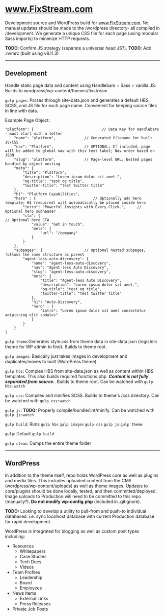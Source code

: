# www.FixStream.com
Development source and WordPress build for www.FixStream.com. No manual updates should be made to the /wordpress directory- all compiled in /development. We generate a unique CSS file for each page (using modular Sass imports) to minimize HTTP requests.

**TODO**: Confirm JS strategy (separate a universal head JS?).
**TODO**: Add .nvmrc (built using v8.11.3)

---

## Development
Handle static page data and content using Handlebars + Sass + vanilla JS. Builds to wordpress/wp-content/themes/fixstream

`gulp pages`: Parses through site-data.json and generates a default HBS, SCSS, and JS file for each page name. Convenient for keeping source files in line with data.

Example Page Object:
```
"platform": {								// Data Key for Handlebars - must start with a letter
	"name": "platform",				// Generated filename for built JS/CSS
	"nav": "Platform",				// OPTIONAL: If included, page will be added to global nav with this text label; Nav order based on JSON
	"slug": "platform",				// Page-level URL; Nested pages handled by object nesting
	"meta": {
		"title": "Platform",
		"description": "Lorem ipsum dolor sit amet.",
		"og-title": "test og title",
		"twitter-title": "test twitter title"
	},
	"h1": "Platform Capabilities",
	"hero" : {							// Optionally add hero template; H1 (required) will automatically be placed inside hero
		"intro": "Powerful Insights with Every Click.",		// Optional hero subheader
		"cta": {																					// Optional hero CTA
			"value": "Get in touch",
			"meta": {
				"url": "/company"
			}
		}
	},
	"subpages": {					// Optional nested subpages; follows the same structure as parent
		"agent-less-auto-discovery": {
			"name": "agent-less-auto-discovery",
			"nav": "Agent-less Auto Discovery",
			"slug": "agent-less-auto-discovery",
			"meta": {
				"title": "Agent-less Auto Discovery",
				"description": "Lorem ipsum dolor sit amet.",
				"og-title": "test og title",
				"twitter-title": "test twitter title"
			},
			"h1": "Auto-Discovery",
			"hero" : {
				"intro": "Lorem ipsum dolor sit amet consectetur adipiscing elit sodales"
			}
		}
	}
}
```


`gulp theme`:Generates style.css from theme data in site-data.json (registers theme for WP admin to find). Builds to theme root.

`gulp images`: Basically just takes images in development and duplicates/moves to built (WordPress theme).


`gulp hbs`: Comples HBS from site-data.json as well as content within HBS templates. This also builds required functions.php. **_Content is not fully separated from source._**. Builds to theme root. Can be watched with `gulp hbs:watch`


`gulp css`: Compiles and minifies SCSS. Builds to theme's /css directory. Can be watched with `gulp css:watch`


`gulp js`: **TODO:** Properly compile/bundle/lint/minify. Can be watched with `gulp js:watch`


`gulp build`: Runs `gulp hbs` `gulp images` `gulp css` `gulp js` `gulp theme`


`gulp`: Default `gulp build`


`gulp clean`: Dumps the entire theme folder

---

## WordPress
In addition to the theme itself, repo holds WordPress core as well as plugins and media files. This includes uploaded content from the CMS (wordpress/wp-content/uploads) as well as theme images. Updates to core/plugins should be done locally, tested, and then committed/deployed. Image uploads to Production will need to be committed to this repo (manually?). **Do not modify wp-config.php** (included in .gitignore).

**TODO:** Looking to develop a utility to pull-from and push-to individual databased. i.e. sync localhost database with current Production database for rapid development.


WordPress is integrated for blogging as well as custom post types including:
* Resources
	* Whitepapers
	* Case Studies
	* Tech Docs
	* Videos
* Team Profiles
	* Leadership
	* Board
	* Employees
* News Items
	* External Links
	* Press Releases
* Private Job Posts